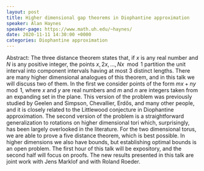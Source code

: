 ```yaml
---
layout: post
title: Higher dimensional gap theorems in Diophantine approximation
speaker: Alan Haynes
speaker-page: https://www.math.uh.edu/~haynes/
date: 2020-11-11 14:30:00 +0000
categories: Diophantine approximation
---
```


Abstract: The three distance theorem states that, if $x$ is any real number and $N$ is any positive integer, the points $x, 2x, … , Nx \mod 1$ partition the unit interval into component intervals having at most $3$ distinct lengths. There are many higher dimensional analogues of this theorem, and in this talk we will discuss two of them. In the first we consider points of the form $mx+ny \mod 1$, where $x$ and $y$ are real numbers and $m$ and $n$ are integers taken from an expanding set in the plane. This version of the problem was previously studied by Geelen and Simpson, Chevallier, Erdős, and many other people, and it is closely related to the Littlewood conjecture in Diophantine approximation. The second version of the problem is a straightforward generalization to rotations on higher dimensional tori which, surprisingly, has been largely overlooked in the literature. For the two dimensional torus, we are able to prove a five distance theorem, which is best possible. In higher dimensions we also have bounds, but establishing optimal bounds is an open problem. The first hour of this talk will be expository, and the second half will focus on proofs. The new results presented in this talk are joint work with Jens Marklof and with Roland Roeder.